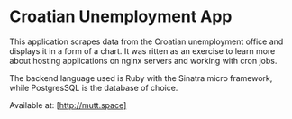 # Croatian Unemployment App

This application scrapes data from the Croatian unemployment office and displays it in a form of a chart.
It was ritten as an exercise to learn more about hosting applications on nginx servers and working with cron jobs.

The backend language used is Ruby with the Sinatra micro framework, while PostgresSQL is the database of choice.

Available at: [http://mutt.space]




